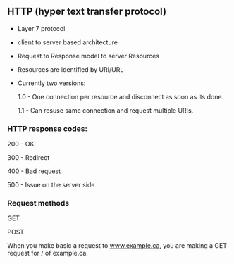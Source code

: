 ## HTTP (hyper text transfer protocol)

- Layer 7 protocol 

- client to server based architecture

- Request to Response model to server Resources

- Resources are identified by URI/URL

- Currently two versions:

    1.0 - One connection per resource and disconnect as soon as its done.

    1.1 - Can resuse same connection and request multiple URIs.


### HTTP response codes:

200 - OK

300 - Redirect

400 - Bad request

500 - Issue on the server side

### Request methods

GET

POST


When you make basic a request to www.example.ca, you are making a GET request for / of example.ca.


